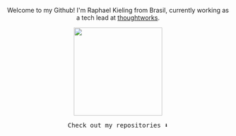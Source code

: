 
<p align="center" >
Welcome to my Github! I'm Raphael Kieling from Brasil, currently working as a tech lead at <a href="https://www.thoughtworks.com/">thoughtworks</a>.
</p>

<p align="center">
 <img width="200px" src="https://user-images.githubusercontent.com/16259523/203671430-addc1380-fbbe-471d-8199-0fdfd1a4e102.png"/>
</p>

<p align="center">
  <samp>
    Check out my repositories ⬇️
  </samp>
</p>
